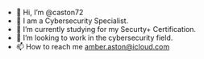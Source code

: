- 👋 Hi, I’m @caston72
- 👀 I am a Cybersecurity Specialist.
- 🌱 I’m currently studying for my Securty+ Certification.
- 💞️ I’m looking to work in the cybersecurity field.
- 📫 How to reach me amber.aston@icloud.com

<!---
caston72/caston72 is a ✨ special ✨ repository because its `README.md` (this file) appears on your GitHub profile.
You can click the Preview link to take a look at your changes.
--->
